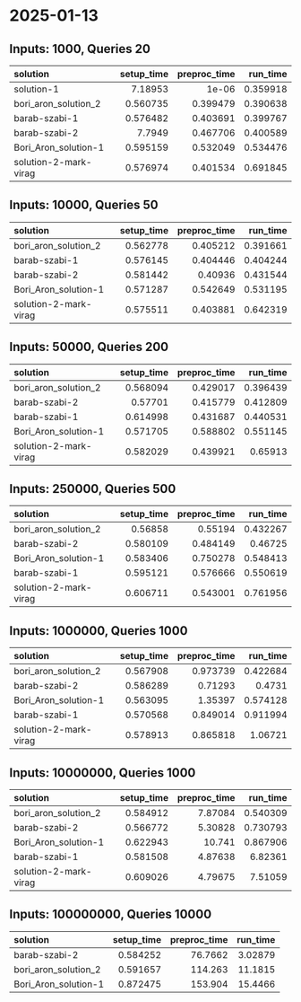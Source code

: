 # 2025-01-13

## Inputs: 1000, Queries 20

| solution              |   setup_time |   preproc_time |   run_time |
|:----------------------|-------------:|---------------:|-----------:|
| solution-1            |     7.18953  |       1e-06    |   0.359918 |
| bori_aron_solution_2  |     0.560735 |       0.399479 |   0.390638 |
| barab-szabi-1         |     0.576482 |       0.403691 |   0.399767 |
| barab-szabi-2         |     7.7949   |       0.467706 |   0.400589 |
| Bori_Aron_solution-1  |     0.595159 |       0.532049 |   0.534476 |
| solution-2-mark-virag |     0.576974 |       0.401534 |   0.691845 |

## Inputs: 10000, Queries 50

| solution              |   setup_time |   preproc_time |   run_time |
|:----------------------|-------------:|---------------:|-----------:|
| bori_aron_solution_2  |     0.562778 |       0.405212 |   0.391661 |
| barab-szabi-1         |     0.576145 |       0.404446 |   0.404244 |
| barab-szabi-2         |     0.581442 |       0.40936  |   0.431544 |
| Bori_Aron_solution-1  |     0.571287 |       0.542649 |   0.531195 |
| solution-2-mark-virag |     0.575511 |       0.403881 |   0.642319 |

## Inputs: 50000, Queries 200

| solution              |   setup_time |   preproc_time |   run_time |
|:----------------------|-------------:|---------------:|-----------:|
| bori_aron_solution_2  |     0.568094 |       0.429017 |   0.396439 |
| barab-szabi-2         |     0.57701  |       0.415779 |   0.412809 |
| barab-szabi-1         |     0.614998 |       0.431687 |   0.440531 |
| Bori_Aron_solution-1  |     0.571705 |       0.588802 |   0.551145 |
| solution-2-mark-virag |     0.582029 |       0.439921 |   0.65913  |

## Inputs: 250000, Queries 500

| solution              |   setup_time |   preproc_time |   run_time |
|:----------------------|-------------:|---------------:|-----------:|
| bori_aron_solution_2  |     0.56858  |       0.55194  |   0.432267 |
| barab-szabi-2         |     0.580109 |       0.484149 |   0.46725  |
| Bori_Aron_solution-1  |     0.583406 |       0.750278 |   0.548413 |
| barab-szabi-1         |     0.595121 |       0.576666 |   0.550619 |
| solution-2-mark-virag |     0.606711 |       0.543001 |   0.761956 |

## Inputs: 1000000, Queries 1000

| solution              |   setup_time |   preproc_time |   run_time |
|:----------------------|-------------:|---------------:|-----------:|
| bori_aron_solution_2  |     0.567908 |       0.973739 |   0.422684 |
| barab-szabi-2         |     0.586289 |       0.71293  |   0.4731   |
| Bori_Aron_solution-1  |     0.563095 |       1.35397  |   0.574128 |
| barab-szabi-1         |     0.570568 |       0.849014 |   0.911994 |
| solution-2-mark-virag |     0.578913 |       0.865818 |   1.06721  |

## Inputs: 10000000, Queries 1000

| solution              |   setup_time |   preproc_time |   run_time |
|:----------------------|-------------:|---------------:|-----------:|
| bori_aron_solution_2  |     0.584912 |        7.87084 |   0.540309 |
| barab-szabi-2         |     0.566772 |        5.30828 |   0.730793 |
| Bori_Aron_solution-1  |     0.622943 |       10.741   |   0.867906 |
| barab-szabi-1         |     0.581508 |        4.87638 |   6.82361  |
| solution-2-mark-virag |     0.609026 |        4.79675 |   7.51059  |

## Inputs: 100000000, Queries 10000

| solution             |   setup_time |   preproc_time |   run_time |
|:---------------------|-------------:|---------------:|-----------:|
| barab-szabi-2        |     0.584252 |        76.7662 |    3.02879 |
| bori_aron_solution_2 |     0.591657 |       114.263  |   11.1815  |
| Bori_Aron_solution-1 |     0.872475 |       153.904  |   15.4466  |